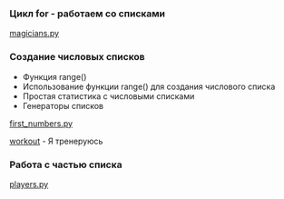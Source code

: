 ### Цикл for - работаем со списками

[magicians.py](https://github.com/alekseypopkov/python_book/blob/main/Часть1-Основы/4.%20Цикл%20for%20-%20Работа%20со%20списками/4.1%20Перебор%20всего%20списка/magicians.py)

### Создание числовых списков
- Функция range()
- Использование функции range() для создания числового списка
- Простая статистика с числовыми списками
- Генераторы списков

[first_numbers.py](https://github.com/alekseypopkov/python_book/blob/main/Часть1-Основы/4.%20Цикл%20for%20-%20Работа%20со%20списками/first_numbers.py)

[workout](https://github.com/alekseypopkov/python_book/blob/main/Часть1-Основы/4.%20Цикл%20for%20-%20Работа%20со%20списками/workout.py) - Я тренеруюсь

### Работа с частью списка

[players.py](https://github.com/alekseypopkov/python_book/blob/main/Часть1-Основы/4.%20Работа%20со%20списками/players.py)